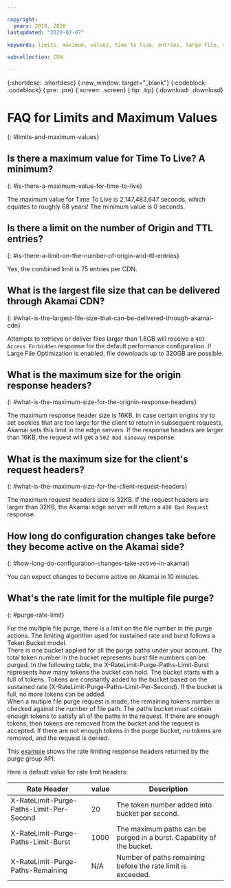 ```yaml
---

copyright:
  years: 2018, 2020
lastupdated: "2020-02-07"

keywords: limits, maximum, values, time to live, entries, large file, size, optimization, downloads, years

subcollection: CDN

---
```


{:shortdesc: .shortdesc}
{:new_window: target="_blank"}
{:codeblock: .codeblock}
{:pre: .pre}
{:screen: .screen}
{:tip: .tip}
{:download: .download}

# FAQ for Limits and Maximum Values
{: #limits-and-maximum-values}

## Is there a maximum value for Time To Live? A minimum?
{: #is-there-a-maximum-value-for-time-to-live}

The maximum value for Time To Live is 2,147,483,647 seconds, which equates to roughly 68 years! The minimum value is 0 seconds.

## Is there a limit on the number of Origin and TTL entries?
{: #is-there-a-limit-on-the-number-of-origin-and-ttl-entries}

Yes, the combined limit is 75 entries per CDN.

## What is the largest file size that can be delivered through Akamai CDN?
{: #what-is-the-largest-file-size-that-can-be-delivered-through-akamai-cdn}

Attempts to retrieve or deliver files larger than 1.8GB will receive a `403 Access Forbidden` response for the default performance configuration. If Large File Optimization is enabled, file downloads up to 320GB are possible.

## What is the maximum size for the origin response headers?
{: #what-is-the-maximum-size-for-the-orignin-response-headers}

The maximum response header size is 16KB. In case certain origins try to set cookies that are too large for the client to return in subsequent requests, Akamai sets this limit in the edge servers. If the response headers are larger than 16KB, the request will get a `502 Bad Gateway` response.

## What is the maximum size for the client's request headers?
{: #what-is-the-maximum-size-for-the-client-request-headers}

The maximum request headers size is 32KB. If the request headers are larger than 32KB, the Akamai edge server will return a `400 Bad Request` response.

## How long do configuration changes take before they become active on the Akamai side?
{: #how-long-do-configuration-changes-take-active-in-akamai}

You can expect changes to become active on Akamai in 10 minutes.

## What's the rate limit for the multiple file purge?
{: #purge-rate-limit}

For the multiple file purge, there is a limit on the file number in the purge actions. The limiting algorithm used for sustained rate and burst follows a Token Bucket model.  
There is one bucket applied for all the purge paths under your account. The total token number in the bucket represents burst file numbers can be purged. In the following table, the X-RateLimit-Purge-Paths-Limit-Burst represents how many tokens the bucket can hold. The bucket starts with a full of tokens. Tokens are constantly added to the bucket based on the sustained rate (X-RateLimit-Purge-Paths-Limit-Per-Second). If the bucket is full, no more tokens can be added.  
When a mutiple file purge request is made, the remaining tokens number is checked against the number of file path. The paths bucket must contain enough tokens to satisfy all of the paths in the request. If there are enough tokens, then tokens are removed from the bucket and the request is accepted. If there are not enough tokens in the purge bucket, no tokens are removed, and the request is denied.  

This [example](/docs/CDN?topic=CDN-code-examples-using-the-cdn-api#rate-limit-header) shows the rate limiting response headers returned by the purge group API.

Here is default value for rate limit headers:

|  Rate Header   | value  | Description |
|  ----  | ----  | ----  |
| X-RateLimit-Purge-Paths-Limit-Per-Second  | 20 | The token number added into bucket per second. |
| X-RateLimit-Purge-Paths-Limit-Burst | 1000 | The maximum paths can be purged in a burst. Capability of the bucket. |
| X-RateLimit-Purge-Paths-Remaining| N/A | Number of paths remaining before the rate limit is exceeded. |
